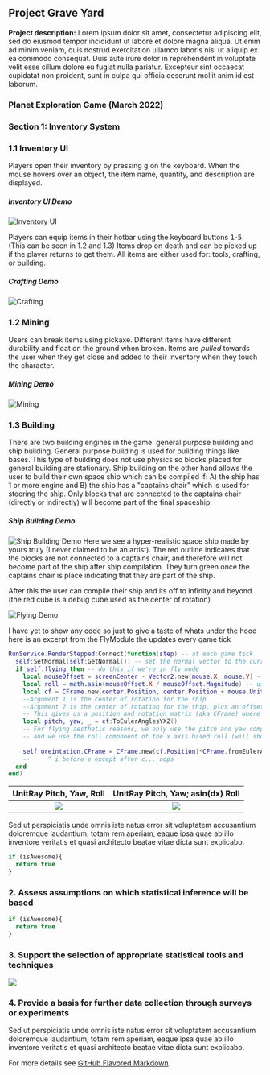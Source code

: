 ## Project Grave Yard

**Project description:** Lorem ipsum dolor sit amet, consectetur adipiscing elit, sed do eiusmod tempor incididunt ut labore et dolore magna aliqua. Ut enim ad minim veniam, quis nostrud exercitation ullamco laboris nisi ut aliquip ex ea commodo consequat. Duis aute irure dolor in reprehenderit in voluptate velit esse cillum dolore eu fugiat nulla pariatur. Excepteur sint occaecat cupidatat non proident, sunt in culpa qui officia deserunt mollit anim id est laborum.

### Planet Exploration Game (March 2022)

### Section 1:  Inventory System

### 1.1 Inventory UI
Players open their inventory by pressing <kbd>g</kbd> on the keyboard. When the mouse hovers over an object, the item name, quantity, and description are displayed.
##### Inventory UI Demo
![Inventory UI](https://lh5.googleusercontent.com/rQqQz0kEEIEoqUMlmpGMyG7zu2gfI6fnFJ8801PCaVSQmoxBcFCkLazrroLaK-2FSe0=w2400)

Players can equip items in their hotbar using the keyboard buttons <kbd>1</kbd>-<kbd>5</kbd>. (This can be seen in 1.2 and 1.3) Items drop on death and can be picked up if the player returns to get them. All items are either used for: tools, crafting, or building.

##### Crafting Demo
![Crafting](https://lh5.googleusercontent.com/RsHVToAsd2oOLFOpkwI2eZwdNnWgnXa-qz4ukFRqt45P1sfZCltG0NpW0FXhgmH2IwY=w2400)

### 1.2 Mining
Users can break items using pickaxe. Different items have different durability and float on the ground when broken. Items are *pulled* towards the user when they get close and added to their inventory when they touch the character.

##### Mining Demo
![Mining](https://lh4.googleusercontent.com/d8ZZA-CEF34t4iXrueOdlicw3sPZ4UfCUttnhbrLCj0JqeBi4pGMQ75x9ao0pG9T0ks=w2400)

### 1.3 Building
There are two building engines in the game: general purpose building and ship building. General purpose building is used for building things like bases. This type of building does not use physics so blocks placed for general building are stationary. Ship building on the other hand allows the user to build their own space ship which can be compiled if: A) the ship has 1 or more engine and B) the ship has a "captains chair" which is used for steering the ship. Only blocks that are connected to the captains chair (directly or indirectly) will become part of the final spaceship.

##### Ship Building Demo
![Ship Building Demo](https://lh4.googleusercontent.com/MdoiOzlV8AnvwQpIvk3ywJ6YAH8h0KzINd5MWPmZTpl3TJnSuA-0Gpir3YZD2o6GvZI=w2400)
Here we see a hyper-realistic space ship made by yours truly (I never claimed to be an artist).
The red outline indicates that the blocks are not connected to a captains chair, and therefore will not become part of the ship after ship compilation. They turn green once the captains chair is place indicating that they are part of the ship.

After this the user can compile their ship and its off to infinity and beyond (the red cube is a debug cube used as the center of rotation)

![Flying Demo](https://lh5.googleusercontent.com/RsHVToAsd2oOLFOpkwI2eZwdNnWgnXa-qz4ukFRqt45P1sfZCltG0NpW0FXhgmH2IwY=w2400)

I have yet to show any code so just to give a taste of whats under the hood here is an excerpt from the FlyModule the updates every game tick
```Lua
RunService.RenderStepped:Connect(function(step) -- at each game tick
  self:SetNormal(self:GetNormal()) -- set the normal vector to the current normal
  if self.flying then -- do this if we're in fly mode
    local mouseOffset = screenCenter - Vector2.new(mouse.X, mouse.Y) -- get distance of mouse from center of screen
    local roll = math.asin(mouseOffset.X / mouseOffset.Magnitude) -- use mouse distance from center in x axis as the "roll" component of the ship
    local cf = CFrame.new(center.Position, center.Position + mouse.UnitRay.Direction) -- this creates a vector starting at argument 1, looking at argument 2.
    --Argument 1 is the center of rotation for the ship
    --Argument 2 is the center of rotation for the ship, plus an offset which is a ray to the mouse’s position in 3d space
    -- This gives us a position and rotation matrix (aka CFrame) where the position is the current position of the center of rotation and
    local pitch, yaw, _ = cf:ToEulerAnglesYXZ()
    -- For flying aesthetic reasons, we only use the pitch and yaw components of this CFrame,
    -- and we use the roll component of the x axis based roll (will show this)
    
    self.oreintation.CFrame = CFrame.new(cf.Position)*CFrame.fromEulerAnglesYXZ(pitch, yaw, roll) -- this updates the position and rotation of our ship
    --     ^ i before e except after c... oops
  end
end)
```

UnitRay Pitch, Yaw, Roll            |  UnitRay Pitch, Yaw; asin(dx) Roll
:-------------------------:|:-------------------------:
![](https://lh3.googleusercontent.com/ND0W-JeFT6HcB10--Ykv-KfHH0GJ0QJ1VI7hVjNfWmyPSXcxT8esxeHcWCrU7HndRkQ=w2400)  |  ![](https://lh3.googleusercontent.com/KIcUs1sP5ocpqyJqvRN7sQ_N8GmBq4QrWojtZcZd07RIQlp0ffTMGeTGDUf2nfj9wgs=w2400)

Sed ut perspiciatis unde omnis iste natus error sit voluptatem accusantium doloremque laudantium, totam rem aperiam, eaque ipsa quae ab illo inventore veritatis et quasi architecto beatae vitae dicta sunt explicabo. 

```javascript
if (isAwesome){
  return true
}
```

### 2. Assess assumptions on which statistical inference will be based

```javascript
if (isAwesome){
  return true
}
```

### 3. Support the selection of appropriate statistical tools and techniques

<img src="images/dummy_thumbnail.jpg?raw=true"/>

### 4. Provide a basis for further data collection through surveys or experiments

Sed ut perspiciatis unde omnis iste natus error sit voluptatem accusantium doloremque laudantium, totam rem aperiam, eaque ipsa quae ab illo inventore veritatis et quasi architecto beatae vitae dicta sunt explicabo. 

For more details see [GitHub Flavored Markdown](https://guides.github.com/features/mastering-markdown/).
